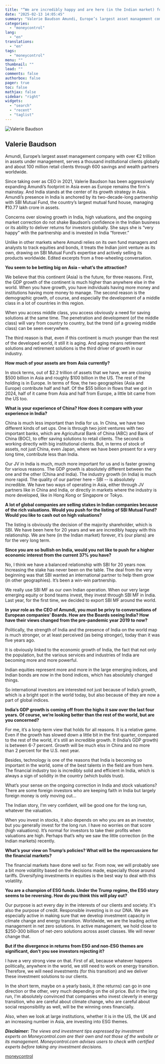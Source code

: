 ```yaml
---
title: "“We are incredibly happy and are here (in the Indian market) forever,” says the CEO of Europe’s largest asset management company"
date: "2025-02-13 14:05:45"
summary: "Valerie Baudson Amundi, Europe’s largest asset management company with over €2 trillion in assets under management, serves a thousand institutional clients globally and about 100 million retail clients through 600 savings and wealth partners worldwide.Since taking over as CEO in 2021, Valerie Baudson has been aggressively expanding Amundi’s footprint in..."
categories:
  - "moneycontrol"
lang:
  - "en"
translations:
  - "en"
tags:
  - "moneycontrol"
menu: ""
thumbnail: ""
lead: ""
comments: false
authorbox: false
pager: true
toc: false
mathjax: false
sidebar: "right"
widgets:
  - "search"
  - "recent"
  - "taglist"
---
```


![Valerie Baudson](//stat1.moneycontrol.com/mcnews//images/grey_bg.gif "Valerie Baudson")

Valerie Baudson
---------------

 

Amundi, Europe’s largest asset management company with over €2 trillion in assets under management, serves a thousand institutional clients globally and about 100 million retail clients through 600 savings and wealth partners worldwide.

Since taking over as CEO in 2021, Valerie Baudson has been aggressively expanding Amundi’s footprint in Asia even as Europe remains the firm's mainstay. And India stands at the center of its growth strategy in Asia. Amundi’s presence in India is anchored by its two-decade-long partnership with SBI Mutual Fund, the country’s largest mutual fund house, managing ₹10.77 lakh crore in assets.

Concerns over slowing growth in India, high valuations, and the ongoing market correction do not shake Baudson’s confidence in the Indian business or its ability to deliver returns for investors globally. She says she is “very happy” with the partnership and is invested in India “forever.”

Unlike in other markets where Amundi relies on its own fund managers and analysts to track equities and bonds, it treats the Indian joint venture as its own, drawing on SBI Mutual Fund’s expertise and actively selling its products worldwide. Edited excerpts from a free-wheeling conversation.

**You seem to be betting big on Asia – what’s the attraction?**

We believe that this continent (Asia) is the future, for three reasons. First, the GDP growth of the continent is much higher than anywhere else in the world. When you have growth, you have individuals having more money and institutions having more money to manage. The second reason is the demographic growth, of course, and especially the development of a middle class in a lot of countries in this region.

When you access middle class, you access obviously a need for saving solutions at the same time. The penetration and development (of the middle class) will vary from country to country, but the trend (of a growing middle class) can be seen everywhere.

The third reason is that, even if this continent is much younger than the rest of the developed world, it still it is aging. And aging means retirement solutions and retirement solutions is the third driver of growth in our industry.

**How much of your assets are from Asia currently?**

In stock terms, out of $2.2 trillion of assets that we have, we are closing $500 billion in Asia and roughly $100 billion in the US. The rest of the holding is in Europe. In terms of flow, the two geographies (Asia and Europe) contribute half and half. Of the $55 billion in flows that we got in 2024, half of it came from Asia and half from Europe, a little bit came from the US too.

**What is your experience of China? How does it compare with your experience in India?**

China is much less important than India for us. In China, we have two different kinds of set ups. One is through two joint ventures with two important banks, which are Agricultural Bank of China (ABC) and Bank of China (BOC), to offer saving solutions to retail clients. The second is working directly with big institutional clients. But, in terms of stock of assets, not just China, even Japan, where we have been present for a very long time, contribute less than India.

Our JV in India is much, much more important for us and is faster growing for various reasons. The GDP growth is absolutely different between the one and the other (China and India). The industry growth (in India) is much more rapid. The quality of our partner here – SBI -- is absolutely incredible. We have two ways of operating in Asia, either through JV partners like in China and India, or directly in markets where the industry is more developed, like in Hong Kong or Singapore or Tokyo.

**A lot of global companies are selling stakes in Indian companies because of the rich valuations. Would you push for the listing of SBI Mutual Fund? Would you like to cash out on high valuations?**

The listing is obviously the decision of the majority shareholder, which is SBI. We have been here for 20 years and we are incredibly happy with this relationship. We are here (in the Indian market) forever, it’s (our plans) are for the very long term.

**Since you are so bullish on India, would you not like to push for a higher economic interest from the current 37% you have?**

No, I think we have a balanced relationship with SBI for 20 years now. Increasing the stake has never been on the table. The deal from the very beginning was that SBI wanted an international partner to help them grow (in other geographies). It’s been a win-win partnership.

We really use SBI MF as our own Indian operation. When our very large emerging equity or bond teams invest, they invest through SBI MF in India. Last year, for the first time, we decided to export SBI MF around the world.

**In your role as the CEO of Amundi, you must be privy to conversations of European companies’ Boards. How are the Boards seeing India? How have their views changed from the pre-pandemic year 2019 to now?**

Politically, the strength of India and the presence of India on the world map is much stronger, or at least perceived (as being stronger), today than it was five years ago.

It is obviously linked to the economic growth of India, the fact that not only the population, but the various services and industries of India are becoming more and more powerful.

Indian equities represent more and more in the large emerging indices, and Indian bonds are now in the bond indices, which has absolutely changed things.

So international investors are interested not just because of India’s growth, which is a bright spot in the world today, but also because of they are now a part of global indices.

**India’s GDP growth is coming off from the highs it saw over the last four years. Of course, we’re looking better than the rest of the world, but are you concerned?**

For me, it’s a long-term view that holds for all reasons. It is a relative game. Even if the growth has slowed down a little bit in the first quarter, compared to the rest of the world, it's still an incredible growth. It (India’s GDP growth) is between 6-7 percent. Growth will be much elss in China and no more than 2 percent for the U.S. next year.

Besides, technology is one of the reasons that India is becoming so important in the world, some of the best talents in the field are from here. The financial industry too is incredibly solid and efficient in India, which is always a sign of solidity in the country (which builds trust).

What’s your sense on the ongoing correction in India and stock valuations? There are some foreign investors who are keeping faith in India but largely foreign money is only moving out…

The Indian story, I'm very confident, will be good one for the long run, whatever the valuation.

When you invest in stocks, it also depends on who you are as an investor, but you generally invest for the long run. I have no worries on that score (high valuations). It’s normal for investors to take their profits when valuations are high. Perhaps that’s why we saw the little correction (in the Indian markets) recently.

**What’s your view on Trump’s policies? What will be the repercussions for the financial markets?**

The financial markets have done well so far. From now, we will probably see a bit more volatility based on the decisions made, especially those around tariffs. Diversifying investments in equities is the best way to deal with this volatility.

**You are a champion of ESG funds. Under the Trump regime, the ESG story seems to be reversing. How do you think this will play out?**

Our purpose is act every day in the interests of our clients and society. It's also the purpose of credit. Responsible investing is in our DNA. We are especially active in making sure that we develop investment capacity in climate change and energy transition. Worldwide, we are the leading active management in net zero solutions. In active management, we hold close to $250-300 billion of net-zero solutions across asset classes. We will never change that.

**But if the divergence in returns from ESG and non-ESG themes are significant, don’t you see investors rejecting it?**

I have a very strong view on that. First of all, because whatever happens politically, anywhere in the world, we still need to work on energy transition. Therefore, we will need investments (for this transition) and we deliver these investment solutions to our clients.

In the short term, maybe on a yearly basis, it (the returns) can go in one direction or the other, very much depending on the oil price. But in the long run, I'm absolutely convinced that companies who invest cleverly in energy transition, who are careful about climate change, who are careful about social responsibility as well, will be the winning ones financially.

Also, when we look at large institutions, whether it is in the US, the UK and an increasing number in Asia, are investing into ESG themes.

***Disclaimer:** The views and investment tips expressed by investment experts on Moneycontrol.com are their own and not those of the website or its management. Moneycontrol.com advises users to check with certified experts before taking any investment decisions.*

[moneycontrol](https://www.moneycontrol.com/news/business/markets/we-are-incredibly-happy-and-are-here-in-the-indian-market-forever-says-the-ceo-of-europe-s-largest-asset-management-company-12939423.html)
